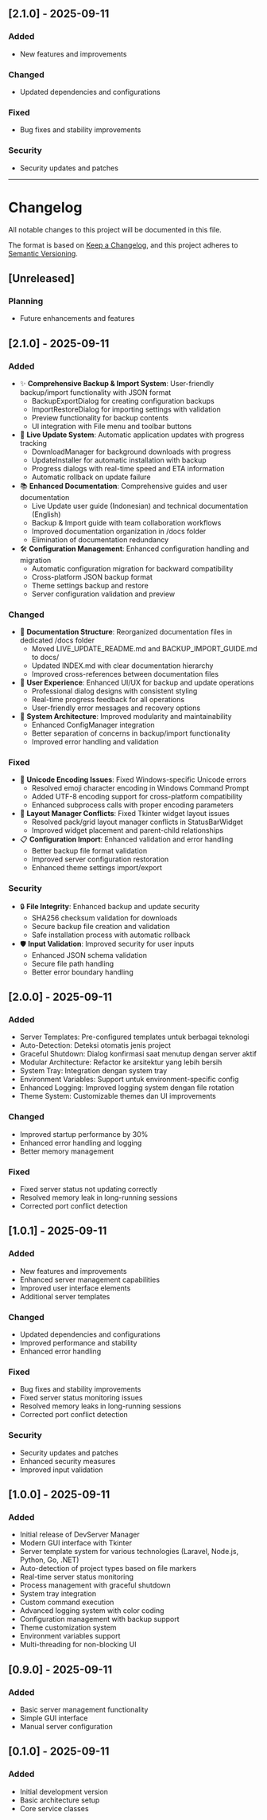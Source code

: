## [2.1.0] - 2025-09-11

### Added
- New features and improvements

### Changed
- Updated dependencies and configurations

### Fixed
- Bug fixes and stability improvements

### Security
- Security updates and patches

---

# Changelog

All notable changes to this project will be documented in this file.

The format is based on [Keep a Changelog](https://keepachangelog.com/en/1.0.0/),
and this project adheres to [Semantic Versioning](https://semver.org/spec/v2.0.0.html).

## [Unreleased]

### Planning
- Future enhancements and features

## [2.1.0] - 2025-09-11

### Added
- ✨ **Comprehensive Backup & Import System**: User-friendly backup/import functionality with JSON format
  - BackupExportDialog for creating configuration backups
  - ImportRestoreDialog for importing settings with validation
  - Preview functionality for backup contents
  - UI integration with File menu and toolbar buttons
- 🚀 **Live Update System**: Automatic application updates with progress tracking
  - DownloadManager for background downloads with progress
  - UpdateInstaller for automatic installation with backup
  - Progress dialogs with real-time speed and ETA information
  - Automatic rollback on update failure
- 📚 **Enhanced Documentation**: Comprehensive guides and user documentation
  - Live Update user guide (Indonesian) and technical documentation (English)
  - Backup & Import guide with team collaboration workflows
  - Improved documentation organization in /docs folder
  - Elimination of documentation redundancy
- 🛠️ **Configuration Management**: Enhanced configuration handling and migration
  - Automatic configuration migration for backward compatibility
  - Cross-platform JSON backup format
  - Theme settings backup and restore
  - Server configuration validation and preview

### Changed
- 📖 **Documentation Structure**: Reorganized documentation files in dedicated /docs folder
  - Moved LIVE_UPDATE_README.md and BACKUP_IMPORT_GUIDE.md to docs/
  - Updated INDEX.md with clear documentation hierarchy
  - Improved cross-references between documentation files
- 🎨 **User Experience**: Enhanced UI/UX for backup and update operations
  - Professional dialog designs with consistent styling
  - Real-time progress feedback for all operations
  - User-friendly error messages and recovery options
- 🔧 **System Architecture**: Improved modularity and maintainability
  - Enhanced ConfigManager integration
  - Better separation of concerns in backup/import functionality
  - Improved error handling and validation

### Fixed
- 🐛 **Unicode Encoding Issues**: Fixed Windows-specific Unicode errors
  - Resolved emoji character encoding in Windows Command Prompt
  - Added UTF-8 encoding support for cross-platform compatibility
  - Enhanced subprocess calls with proper encoding parameters
- 🔧 **Layout Manager Conflicts**: Fixed Tkinter widget layout issues
  - Resolved pack/grid layout manager conflicts in StatusBarWidget
  - Improved widget placement and parent-child relationships
- 📋 **Configuration Import**: Enhanced validation and error handling
  - Better backup file format validation
  - Improved server configuration restoration
  - Enhanced theme settings import/export

### Security
- 🔒 **File Integrity**: Enhanced backup and update security
  - SHA256 checksum validation for downloads
  - Secure backup file creation and validation
  - Safe installation process with automatic rollback
- 🛡️ **Input Validation**: Improved security for user inputs
  - Enhanced JSON schema validation
  - Secure file path handling
  - Better error boundary handling

## [2.0.0] - 2025-09-11

### Added
- Server Templates: Pre-configured templates untuk berbagai teknologi
- Auto-Detection: Deteksi otomatis jenis project
- Graceful Shutdown: Dialog konfirmasi saat menutup dengan server aktif
- Modular Architecture: Refactor ke arsitektur yang lebih bersih
- System Tray: Integration dengan system tray
- Environment Variables: Support untuk environment-specific config
- Enhanced Logging: Improved logging system dengan file rotation
- Theme System: Customizable themes dan UI improvements

### Changed
- Improved startup performance by 30%
- Enhanced error handling and logging
- Better memory management

### Fixed
- Fixed server status not updating correctly
- Resolved memory leak in long-running sessions
- Corrected port conflict detection

## [1.0.1] - 2025-09-11

### Added
- New features and improvements
- Enhanced server management capabilities
- Improved user interface elements
- Additional server templates

### Changed
- Updated dependencies and configurations
- Improved performance and stability
- Enhanced error handling

### Fixed
- Bug fixes and stability improvements
- Fixed server status monitoring issues
- Resolved memory leaks in long-running sessions
- Corrected port conflict detection

### Security
- Security updates and patches
- Enhanced security measures
- Improved input validation

## [1.0.0] - 2025-09-11

### Added
- Initial release of DevServer Manager
- Modern GUI interface with Tkinter
- Server template system for various technologies (Laravel, Node.js, Python, Go, .NET)
- Auto-detection of project types based on file markers
- Real-time server status monitoring
- Process management with graceful shutdown
- System tray integration
- Custom command execution
- Advanced logging system with color coding
- Configuration management with backup support
- Theme customization system
- Environment variables support
- Multi-threading for non-blocking UI

## [0.9.0] - 2025-09-11

### Added
- Basic server management functionality
- Simple GUI interface
- Manual server configuration

## [0.1.0] - 2025-09-11

### Added
- Initial development version
- Basic architecture setup
- Core service classes